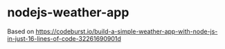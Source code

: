 # nodejs-weather-app
Based on https://codeburst.io/build-a-simple-weather-app-with-node-js-in-just-16-lines-of-code-32261690901d
